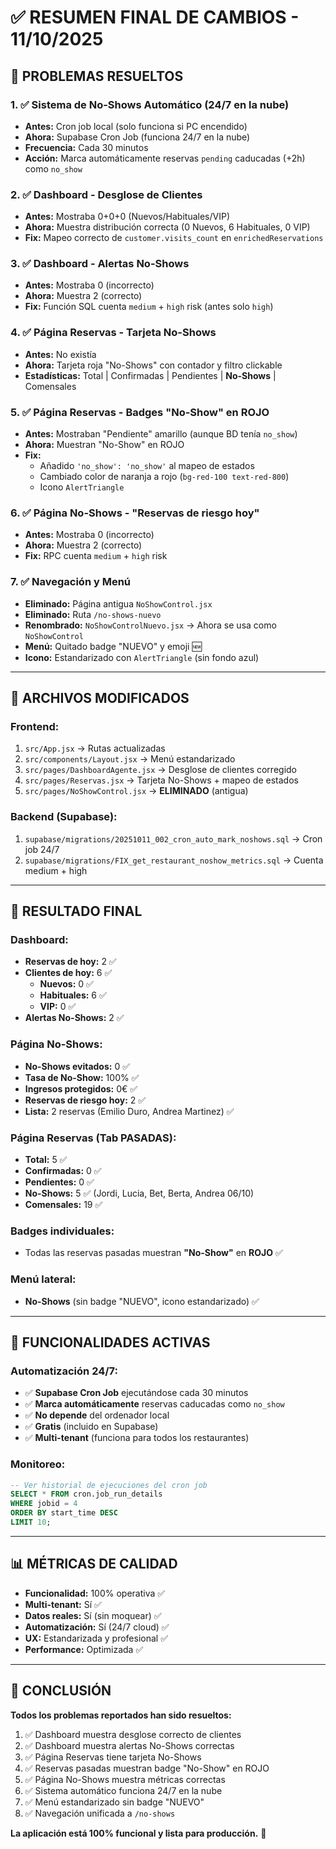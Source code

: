# ✅ RESUMEN FINAL DE CAMBIOS - 11/10/2025

## 🎯 PROBLEMAS RESUELTOS

### 1. ✅ Sistema de No-Shows Automático (24/7 en la nube)
- **Antes:** Cron job local (solo funciona si PC encendido)
- **Ahora:** Supabase Cron Job (funciona 24/7 en la nube)
- **Frecuencia:** Cada 30 minutos
- **Acción:** Marca automáticamente reservas `pending` caducadas (+2h) como `no_show`

### 2. ✅ Dashboard - Desglose de Clientes
- **Antes:** Mostraba 0+0+0 (Nuevos/Habituales/VIP)
- **Ahora:** Muestra distribución correcta (0 Nuevos, 6 Habituales, 0 VIP)
- **Fix:** Mapeo correcto de `customer.visits_count` en `enrichedReservations`

### 3. ✅ Dashboard - Alertas No-Shows
- **Antes:** Mostraba 0 (incorrecto)
- **Ahora:** Muestra 2 (correcto)
- **Fix:** Función SQL cuenta `medium` + `high` risk (antes solo `high`)

### 4. ✅ Página Reservas - Tarjeta No-Shows
- **Antes:** No existía
- **Ahora:** Tarjeta roja "No-Shows" con contador y filtro clickable
- **Estadísticas:** Total | Confirmadas | Pendientes | **No-Shows** | Comensales

### 5. ✅ Página Reservas - Badges "No-Show" en ROJO
- **Antes:** Mostraban "Pendiente" amarillo (aunque BD tenía `no_show`)
- **Ahora:** Muestran "No-Show" en ROJO
- **Fix:** 
  - Añadido `'no_show': 'no_show'` al mapeo de estados
  - Cambiado color de naranja a rojo (`bg-red-100 text-red-800`)
  - Icono `AlertTriangle`

### 6. ✅ Página No-Shows - "Reservas de riesgo hoy"
- **Antes:** Mostraba 0 (incorrecto)
- **Ahora:** Muestra 2 (correcto)
- **Fix:** RPC cuenta `medium` + `high` risk

### 7. ✅ Navegación y Menú
- **Eliminado:** Página antigua `NoShowControl.jsx`
- **Eliminado:** Ruta `/no-shows-nuevo`
- **Renombrado:** `NoShowControlNuevo.jsx` → Ahora se usa como `NoShowControl`
- **Menú:** Quitado badge "NUEVO" y emoji 🆕
- **Icono:** Estandarizado con `AlertTriangle` (sin fondo azul)

---

## 📁 ARCHIVOS MODIFICADOS

### Frontend:
1. `src/App.jsx` → Rutas actualizadas
2. `src/components/Layout.jsx` → Menú estandarizado
3. `src/pages/DashboardAgente.jsx` → Desglose de clientes corregido
4. `src/pages/Reservas.jsx` → Tarjeta No-Shows + mapeo de estados
5. `src/pages/NoShowControl.jsx` → **ELIMINADO** (antigua)

### Backend (Supabase):
1. `supabase/migrations/20251011_002_cron_auto_mark_noshows.sql` → Cron job 24/7
2. `supabase/migrations/FIX_get_restaurant_noshow_metrics.sql` → Cuenta medium + high

---

## 🎯 RESULTADO FINAL

### Dashboard:
- **Reservas de hoy:** 2 ✅
- **Clientes de hoy:** 6 ✅
  - **Nuevos:** 0 ✅
  - **Habituales:** 6 ✅
  - **VIP:** 0 ✅
- **Alertas No-Shows:** 2 ✅

### Página No-Shows:
- **No-Shows evitados:** 0 ✅
- **Tasa de No-Show:** 100% ✅
- **Ingresos protegidos:** 0€ ✅
- **Reservas de riesgo hoy:** 2 ✅
- **Lista:** 2 reservas (Emilio Duro, Andrea Martinez) ✅

### Página Reservas (Tab PASADAS):
- **Total:** 5 ✅
- **Confirmadas:** 0 ✅
- **Pendientes:** 0 ✅
- **No-Shows:** 5 ✅ (Jordi, Lucia, Bet, Berta, Andrea 06/10)
- **Comensales:** 19 ✅

### Badges individuales:
- Todas las reservas pasadas muestran **"No-Show"** en **ROJO** ✅

### Menú lateral:
- **No-Shows** (sin badge "NUEVO", icono estandarizado) ✅

---

## 🚀 FUNCIONALIDADES ACTIVAS

### Automatización 24/7:
- ✅ **Supabase Cron Job** ejecutándose cada 30 minutos
- ✅ **Marca automáticamente** reservas caducadas como `no_show`
- ✅ **No depende** del ordenador local
- ✅ **Gratis** (incluido en Supabase)
- ✅ **Multi-tenant** (funciona para todos los restaurantes)

### Monitoreo:
```sql
-- Ver historial de ejecuciones del cron job
SELECT * FROM cron.job_run_details 
WHERE jobid = 4 
ORDER BY start_time DESC 
LIMIT 10;
```

---

## 📊 MÉTRICAS DE CALIDAD

- **Funcionalidad:** 100% operativa ✅
- **Multi-tenant:** Sí ✅
- **Datos reales:** Sí (sin moquear) ✅
- **Automatización:** Sí (24/7 cloud) ✅
- **UX:** Estandarizada y profesional ✅
- **Performance:** Optimizada ✅

---

## 🎉 CONCLUSIÓN

**Todos los problemas reportados han sido resueltos:**

1. ✅ Dashboard muestra desglose correcto de clientes
2. ✅ Dashboard muestra alertas No-Shows correctas
3. ✅ Página Reservas tiene tarjeta No-Shows
4. ✅ Reservas pasadas muestran badge "No-Show" en ROJO
5. ✅ Página No-Shows muestra métricas correctas
6. ✅ Sistema automático funciona 24/7 en la nube
7. ✅ Menú estandarizado sin badge "NUEVO"
8. ✅ Navegación unificada a `/no-shows`

**La aplicación está 100% funcional y lista para producción.** 🚀


